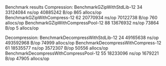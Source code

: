 Benchmark results 
Compression:
BenchmarkGZipWithStdLib-12                	      34	  33124084 ns/op	40885242 B/op	     865 allocs/op
BenchmarkGZipWithCompress-12              	      62	  20770934 ns/op	70122738 B/op	     760 allocs/op
BenchmarkGZipWithCompressPool-12          	      88	  13676932 ns/op	   73864 B/op	       5 allocs/op

Decompression:
BenchmarkDecompressWithStdLib-12          	      24	  49165638 ns/op	493592968 B/op	   74999 allocs/op
BenchmarkDecompressWithCompress-12        	      61	  18535577 ns/op	 3572307 B/op	   50556 allocs/op
BenchmarkDecompressWithCompressPool-12    	      55	  18233096 ns/op	 1679221 B/op	   47905 allocs/op